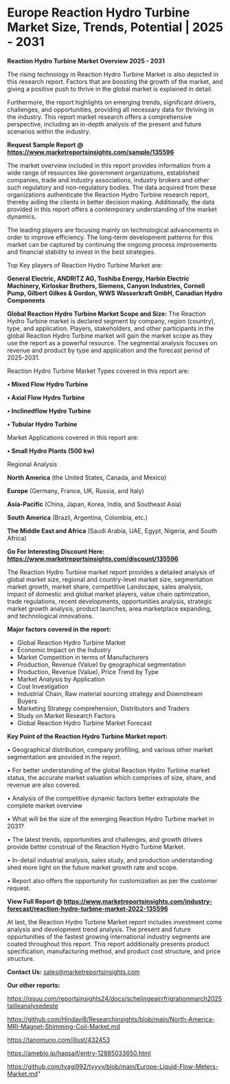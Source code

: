 # Europe Reaction Hydro Turbine Market Size, Trends, Potential | 2025 - 2031

<Strong> Reaction Hydro Turbine Market Overview 2025 - 2031</strong>

The rising technology in Reaction Hydro Turbine Market is also depicted in this research report. Factors that are boosting the growth of the market, and giving a positive push to thrive in the global market is explained in detail.

Furthermore, the report highlights on emerging trends, significant drivers, challenges, and opportunities, providing all necessary data for thriving in the industry. This report market research offers a comprehensive perspective, including an in-depth analysis of the present and future scenarios within the industry.

<strong>Request Sample Report @ <a href=https://www.marketreportsinsights.com/sample/135596>https://www.marketreportsinsights.com/sample/135596</a></strong>

The market overview included in this report provides information from a wide range of resources like government organizations, established companies, trade and industry associations, industry brokers and other such regulatory and non-regulatory bodies. The data acquired from these organizations authenticate the Reaction Hydro Turbine research report, thereby aiding the clients in better decision making. Additionally, the data provided in this report offers a contemporary understanding of the market dynamics.

The leading players are focusing mainly on technological advancements in order to improve efficiency. The long-term development patterns for this market can be captured by continuing the ongoing process improvements and financial stability to invest in the best strategies.

Top Key players of Reaction Hydro Turbine Market are:

<strong>General Electric, ANDRITZ AG, Toshiba Energy, Harbin Electric Machinery, Kirloskar Brothers, Siemens, Canyon Industries, Cornell Pump, Gilbert Gilkes & Gordon, WWS Wasserkraft GmbH, Canadian Hydro Components</strong>

<strong><b>Global Reaction Hydro Turbine Market Scope and Size:</b></strong>
The Reaction Hydro Turbine market is declared segment by company, region (country), type, and application. Players, stakeholders, and other participants in the global Reaction Hydro Turbine market will gain the market scope as they use the report as a powerful resource. The segmental analysis focuses on revenue and product by type and application and the forecast period of 2025-2031.

Reaction Hydro Turbine Market Types covered in this report are:

<strong>• Mixed Flow Hydro Turbine

• Axial Flow Hydro Turbine

• Inclinedflow Hydro Turbine

• Tubular Hydro Turbine</strong>

Market Applications covered in this report are:

<strong>• Small Hydro Plants (500 kw)</strong> 

Regional Analysis

<strong>North America</strong> (the United States, Canada, and Mexico)

<strong>Europe</strong> (Germany, France, UK, Russia, and Italy)

<strong>Asia-Pacific</strong> (China, Japan, Korea, India, and Southeast Asia)

<strong>South America</strong> (Brazil, Argentina, Colombia, etc.)

<strong>The Middle East and Africa</strong> (Saudi Arabia, UAE, Egypt, Nigeria, and South Africa)

<strong>Go For Interesting Discount Here: <a href=https://www.marketreportsinsights.com/discount/135596>https://www.marketreportsinsights.com/discount/135596</a></strong>

The Reaction Hydro Turbine market report provides a detailed analysis of global market size, regional and country-level market size, segmentation market growth, market share, competitive Landscape, sales analysis, impact of domestic and global market players, value chain optimization, trade regulations, recent developments, opportunities analysis, strategic market growth analysis, product launches, area marketplace expanding, and technological innovations.

<strong><b>Major factors covered in the report:</b></strong>
<ul>
  <li>Global Reaction Hydro Turbine Market </li>
  <li>Economic Impact on the Industry</li>
  <li>Market Competition in terms of Manufacturers</li>
  <li>Production, Revenue (Value) by geographical segmentation</li>
  <li>Production, Revenue (Value), Price Trend by Type</li>
  <li>Market Analysis by Application</li>
  <li>Cost Investigation</li>
  <li>Industrial Chain, Raw material sourcing strategy and Downstream Buyers</li>
  <li>Marketing Strategy comprehension, Distributors and Traders</li>
  <li>Study on Market Research Factors</li>
  <li>Global Reaction Hydro Turbine Market Forecast</li>
</ul>

<strong><b>Key Point of the Reaction Hydro Turbine Market report:</b></strong>

• Geographical distribution, company profiling, and various other market segmentation are provided in the report.

• For better understanding of the global Reaction Hydro Turbine market status, the accurate market valuation which comprises of size, share, and revenue are also covered.

• Analysis of the competitive dynamic factors better extrapolate the complete market overview

• What will be the size of the emerging Reaction Hydro Turbine market in 2031?

• The latest trends, opportunities and challenges, and growth drivers provide better construal of the Reaction Hydro Turbine Market.

• In-detail industrial analysis, sales study, and production understanding shed more light on the future market growth rate and scope.

• Report also offers the opportunity for customization as per the customer request.

<strong><b>View Full Report @ <a href=https://www.marketreportsinsights.com/industry-forecast/reaction-hydro-turbine-market-2022-135596>https://www.marketreportsinsights.com/industry-forecast/reaction-hydro-turbine-market-2022-135596</a></b></strong>


At last, the Reaction Hydro Turbine Market report includes investment come analysis and development trend analysis. The present and future opportunities of the fastest growing international industry segments are coated throughout this report. This report additionally presents product specification, manufacturing method, and product cost structure, and price structure.

<strong>Contact Us:</strong>
sales@marketreportsinsights.com

<strong>Our other reports:</strong>

<a href=https://issuu.com/reportsinsights24/docs/schelingeairrfrigrationmarch2025tailleanalysedeste>https://issuu.com/reportsinsights24/docs/schelingeairrfrigrationmarch2025tailleanalysedeste</a>

<a href=https://github.com/Hindavi8/Researchinsights/blob/main/North-America-MRI-Magnet-Shimming-Coil-Market.md>https://github.com/Hindavi8/Researchinsights/blob/main/North-America-MRI-Magnet-Shimming-Coil-Market.md</a>

<a href=https://tanomuno.com/illust/432453>https://tanomuno.com/illust/432453</a>

<a href=https://ameblo.jp/haqsaif/entry-12885033650.html>https://ameblo.jp/haqsaif/entry-12885033650.html</a>

<a href=https://github.com/tyagi992/tyyyy/blob/main/Europe-Liquid-Flow-Meters-Market.md>https://github.com/tyagi992/tyyyy/blob/main/Europe-Liquid-Flow-Meters-Market.md</a>"
